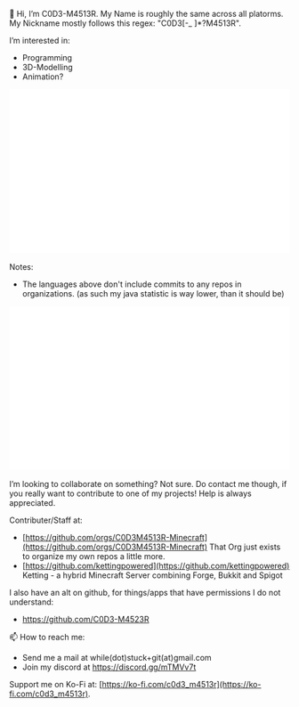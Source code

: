 👋 Hi, I’m C0D3-M4513R.
My Name is roughly the same across all platorms. My Nickname mostly follows this regex: "C0D3[-_ ]*?M4513R".

 I’m interested in:
- Programming
- 3D-Modelling
- Animation?

<a href="https://github.com/C0D3-M4513R/github-stats-rs">
<picture>
 <source media="(prefers-color-scheme: dark)" srcset="https://github.com/C0D3-M4513R/github-stats-rs/blob/generated/overview.svg#gh-dark-mode-only">
 <img alt="Information about Number of Stars, Forks, Contributions, Lines of Code Changed and a couple more Statistics" src="https://github.com/C0D3-M4513R/github-stats-rs/blob/generated/overview.svg#gh-light-mode-only">
</picture>
</a>

Notes:
- The languages above don't include commits to any repos in organizations. (as such my java statistic is way lower, than it should be)

<a href="https://github.com/C0D3-M4513R/github-stats-rs">
<picture>
 <source media="(prefers-color-scheme: dark)" srcset="https://github.com/C0D3-M4513R/github-stats-rs/blob/generated/languages.svg#gh-dark-mode-only">
 <img alt="Information about most frequently used Languages " src="https://github.com/C0D3-M4513R/github-stats-rs/blob/generated/languages.svg#gh-light-mode-only">
</picture>
</a>

 I’m looking to collaborate on something? Not sure. 
Do contact me though, if you really want to contribute to one of my projects!
Help is always appreciated.

Contributer/Staff at:
- [https://github.com/orgs/C0D3M4513R-Minecraft](https://github.com/orgs/C0D3M4513R-Minecraft) That Org just exists to organize my own repos a little more.
- [https://github.com/kettingpowered](https://github.com/kettingpowered) Ketting - a hybrid Minecraft Server combining Forge, Bukkit and Spigot

I also have an alt on github, for things/apps that have permissions I do not understand:
- https://github.com/C0D3-M4523R

📫 How to reach me:
- Send me a mail at while(dot)stuck+git(at)gmail.com
- Join my discord at https://discord.gg/mTMVv7t

Support me on Ko-Fi at: [https://ko-fi.com/c0d3_m4513r](https://ko-fi.com/c0d3_m4513r).
<!---
C0D3-M4513R/C0D3-M4513R is a ✨ special ✨ repository because its `README.md` (this file) appears on your GitHub profile.
You can click the Preview link to take a look at your changes.
--->

